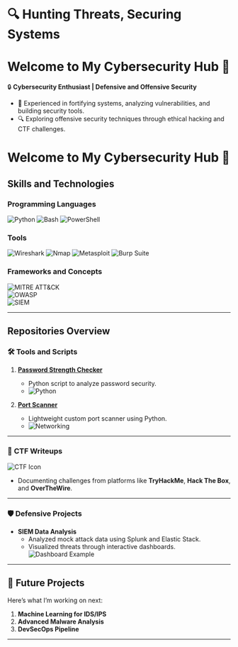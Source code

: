 # 🔍 Hunting Threats, Securing Systems 

# Welcome to My Cybersecurity Hub 👋  

🔒 **Cybersecurity Enthusiast | Defensive and Offensive Security**  
- 🌟 Experienced in fortifying systems, analyzing vulnerabilities, and building security tools.  
- 🔍 Exploring offensive security techniques through ethical hacking and CTF challenges.  

# Welcome to My Cybersecurity Hub 👋  

## Skills and Technologies  

### Programming Languages  
![Python](https://img.shields.io/badge/-Python-3776AB?logo=python&logoColor=white&style=for-the-badge)
![Bash](https://img.shields.io/badge/-Bash-4EAA25?logo=gnubash&logoColor=white&style=for-the-badge)
![PowerShell](https://img.shields.io/badge/-PowerShell-5391FE?logo=powershell&logoColor=white&style=for-the-badge)

### Tools  
![Wireshark](https://img.shields.io/badge/-Wireshark-1679A7?logo=wireshark&logoColor=white&style=for-the-badge)
![Nmap](https://img.shields.io/badge/-Nmap-0078D7?style=for-the-badge)
![Metasploit](https://img.shields.io/badge/-Metasploit-326C99?style=for-the-badge)
![Burp Suite](https://img.shields.io/badge/-Burp_Suite-FF5A00?logo=burpsuite&logoColor=white&style=for-the-badge)

### Frameworks and Concepts  
![MITRE ATT&CK](https://img.shields.io/badge/-MITRE_ATT&CK-005AAA?style=for-the-badge)  
![OWASP](https://img.shields.io/badge/-OWASP-000000?style=for-the-badge)  
![SIEM](https://img.shields.io/badge/-SIEM_Tools-0078D7?style=for-the-badge)  

---

## Repositories Overview  

### 🛠 **Tools and Scripts**  
1. **[Password Strength Checker](#)**  
   - Python script to analyze password security.  
   - ![Python](https://img.shields.io/badge/-Python-3776AB?logo=python&logoColor=white&style=for-the-badge)  

2. **[Port Scanner](#)**  
   - Lightweight custom port scanner using Python.  
   - ![Networking](https://img.shields.io/badge/-Networking-29ABE2?style=for-the-badge)  

---

### 🚩 **CTF Writeups**  
![CTF Icon](https://via.placeholder.com/400x100?text=TryHackMe+and+Hack+The+Box+Writeups)  
- Documenting challenges from platforms like **TryHackMe**, **Hack The Box**, and **OverTheWire**.  

---

### 🛡 **Defensive Projects**  
- **SIEM Data Analysis**  
  - Analyzed mock attack data using Splunk and Elastic Stack.  
  - Visualized threats through interactive dashboards.  
  ![Dashboard Example](https://via.placeholder.com/400x200?text=Sample+Dashboard)  

---

## 🚀 Future Projects  
Here’s what I’m working on next:  
1. **Machine Learning for IDS/IPS**  
2. **Advanced Malware Analysis**  
3. **DevSecOps Pipeline**  

---



<!--
**Apurva-1701/Apurva-1701** is a ✨ _special_ ✨ repository because its `README.md` (this file) appears on your GitHub profile.

Here are some ideas to get you started:

- 🔭 I’m currently working on ...
- 🌱 I’m currently learning ...
- 👯 I’m looking to collaborate on ...
- 🤔 I’m looking for help with ...
- 💬 Ask me about ...
- 📫 How to reach me: ...
- 😄 Pronouns: ...
- ⚡ Fun fact: ...
-->
